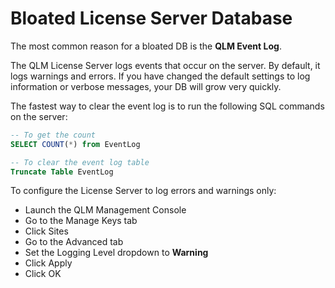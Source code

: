 # Bloated License Server Database

The most common reason for a bloated DB is the **QLM Event Log**.

The QLM License Server logs events that occur on the server. By default, it logs warnings and errors. If you have changed the default settings to log information or verbose messages, your DB will grow very quickly.

The fastest way to clear the event log is to run the following SQL commands on the server:

```sql
-- To get the count
SELECT COUNT(*) from EventLog

-- To clear the event log table
Truncate Table EventLog
```

To configure the License Server to log errors and warnings only:

* Launch the QLM Management Console
* Go to the Manage Keys tab
* Click Sites
* Go to the Advanced tab
* Set the Logging Level dropdown to **Warning**
* Click Apply
* Click OK
